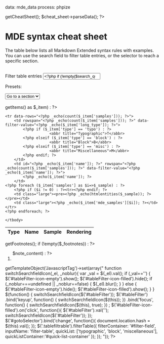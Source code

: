 data: mde_data
process: phpize

<?php
$cheat_sheet = $about_mde->getCheatSheet();
$cheat_sheet->parseData();
?>

<h1>MDE syntax cheat sheet</h1>

<p class="lead">The table below lists all Markdown Extended syntax rules with examples. You can use the search field to filter table entries, or the selector to reach a specific section.</p>

<br class="clearfix">
<div class="row">
<div class="col-xs-12 col-sm-6">
<form class="form-horizontal form-nav" role="form" id="filter-field">
<label class="sr-only control-label" for="tableFilter">Filter table entries</label>
<span class="fa fa-search" id="tableFilter-icon-empty"></span>
<a href="#" title="Empty this search field" id="tableFilter-icon-filled"><span class="fa fa-times"></span></a>
<input type="search" name="filter-table" id="tableFilter" class="form-control search-query" placeholder="Filter table values" title="Type a string to filter table entries" tabindex="1" value="<?php if (!empty($search_query)) _echo($search_query); ?>">
<p class="help-block">Presets: <span id="quick-list-container"></span></p>
</form>
</div>
<div class="col-xs-12 col-sm-6">
<select class="form-control" id="gotoSelector">
  <option value="" class="disabled">Go to a section</option>
<?php foreach ($cheat_sheet->getItems() as $_item) : ?>
  <option value="<?php _echo($_item['name']); ?>"><?php _echo($_item['name']); ?></option>
<?php endforeach; ?>
</select>
</div>
</div>
<br class="clearfix">

<div class="table-responsive">
    <table class="table table-striped table-bordered table-hover tablefiltrable">
    <thead>
    <tr>
        <th>Type</th>
        <th>Name</th>
        <th>Sample</th>
        <th>Rendering</th>
    </tr>
    </thead>
    <tbody>

<?php foreach ($cheat_sheet->getItems() as $_item) : ?>
    <tr data-rows="<?php _echo(count($_item['samples'])); ?>">
        <td rowspan="<?php _echo(count($_item['samples'])); ?>" data-filter-value="<?php _echo($_item['long_type']); ?>">
        	<?php if ($_item['type'] == 'typo') : ?>
                        <abbr title="Typographic">T</abbr>
        	<?php elseif ($_item['type'] == 'block') : ?>
                        <abbr title="Block">B</abbr>
        	<?php elseif ($_item['type'] == 'misc') : ?>
                        <abbr title="Miscellaneous">M</abbr>
        	<?php endif; ?>
        </td>
        <td id="<?php _echo($_item['name']); ?>" rowspan="<?php _echo(count($_item['samples'])); ?>" data-filter-value="<?php _echo($_item['name']); ?>">
            <?php _echo($_item['name']); ?>
        </td>
	<?php foreach ($_item['samples'] as $i=>$_sample) : ?>
		<?php if ($i != 0) : ?><tr><?php endif; ?>
        <td class="large"><pre><?php _echo(htmlentities($_sample)); ?></pre></td>
        <td class="large"><?php _echo($_item['mde_samples'][$i]); ?></td>
    </tr>
	<?php endforeach; ?>
<?php endforeach; ?>

    </tbody>
</table>
</div>

<?php
$_footnotes = $cheat_sheet->getFootnotes();
if (!empty($_footnotes)) : ?>
<div class="footnotes">
    <ol>
    <?php foreach ($_footnotes as $id=>$note_content) : ?>
        <li id="<?php echo $note_content['note-id']; ?>"><?php echo $note_content['text']; ?></li>
    <?php endforeach; ?>
    </ol>
</div>
<?php endif; ?>


<?php
$_template->getTemplateObject('JavascriptTag')->set(array("

function switchSearchfieldIcon(_el, _noblur){
    var _val = $(_el).val();
    if (_val=='') {
        $('#tableFilter-icon-empty').show();
        $('#tableFilter-icon-filled').hide();
        if (_noblur===undefined || _noblur==false) {
            $(_el).blur();
        }
    } else {
        $('#tableFilter-icon-empty').hide();
        $('#tableFilter-icon-filled').show();
    }
}

$(function() {
    switchSearchfieldIcon($('#tableFilter'));
    $('#tableFilter')
        .bind('keyup', function() {
            switchSearchfieldIcon($(this));
        })
        .bind('focus', function() {
            switchSearchfieldIcon($(this), true);
        })
        ;
    $('#tableFilter-icon-filled').on('click', function(){
        $('#tableFilter').val('');
        switchSearchfieldIcon($('#tableFilter'));
    });
    $('#gotoSelector').bind('change', function(){
        document.location.hash = $(this).val();
    });
    $('.tablefiltrable').filterTable({
        filterContainer: '#filter-field',
        inputName:       'filter-table',
        quickList:      ['typographic', 'block', 'miscellaneous'],
        quickListContainer:'#quick-list-container'
    });
});
"));
?>
